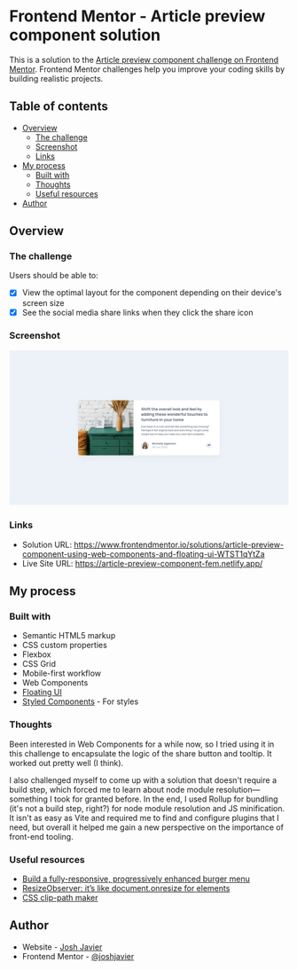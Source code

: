 # Frontend Mentor - Article preview component solution

This is a solution to the [Article preview component challenge on Frontend Mentor](https://www.frontendmentor.io/challenges/article-preview-component-dYBN_pYFT). Frontend Mentor challenges help you improve your coding skills by building realistic projects.

## Table of contents

- [Overview](#overview)
  - [The challenge](#the-challenge)
  - [Screenshot](#screenshot)
  - [Links](#links)
- [My process](#my-process)
  - [Built with](#built-with)
  - [Thoughts](#thoughts)
  - [Useful resources](#useful-resources)
- [Author](#author)

## Overview

### The challenge

Users should be able to:

- [x] View the optimal layout for the component depending on their device's screen size
- [x] See the social media share links when they click the share icon

### Screenshot

![](./screenshot.jpg)

### Links

- Solution URL: https://www.frontendmentor.io/solutions/article-preview-component-using-web-components-and-floating-ui-WTST1qYtZa
- Live Site URL: https://article-preview-component-fem.netlify.app/

## My process

### Built with

- Semantic HTML5 markup
- CSS custom properties
- Flexbox
- CSS Grid
- Mobile-first workflow
- Web Components
- [Floating UI](https://floating-ui.com/)
- [Styled Components](https://styled-components.com/) - For styles

### Thoughts

Been interested in Web Components for a while now, so I tried using it in this challenge to encapsulate the logic of the share button and tooltip. It worked out pretty well (I think).

I also challenged myself to come up with a solution that doesn't require a build step, which forced me to learn about node module resolution—something I took for granted before. In the end, I used Rollup for bundling (it's not a build step, right?) for node module resolution and JS minification. It isn't as easy as Vite and required me to find and configure plugins that I need, but overall it helped me gain a new perspective on the importance of front-end tooling.

### Useful resources

- [Build a fully-responsive, progressively enhanced burger menu](https://piccalil.li/tutorial/build-a-fully-responsive-progressively-enhanced-burger-menu/)
- [ResizeObserver: it’s like document.onresize for elements](https://web.dev/articles/resize-observer)
- [CSS clip-path maker](https://bennettfeely.com/clippy/)

## Author

- Website - [Josh Javier](https://joshjavier.com/)
- Frontend Mentor - [@joshjavier](https://www.frontendmentor.io/profile/joshjavier)
